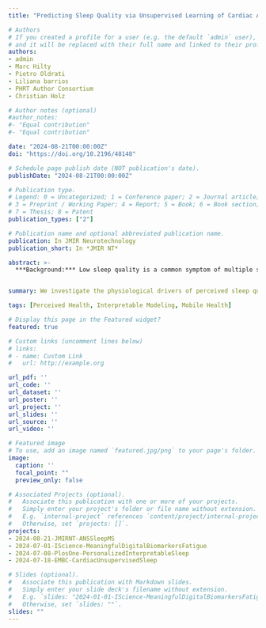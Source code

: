 ```yaml
---
title: "Predicting Sleep Quality via Unsupervised Learning of Cardiac Activity"

# Authors
# If you created a profile for a user (e.g. the default `admin` user), write the username (folder name) here 
# and it will be replaced with their full name and linked to their profile.
authors:
- admin
- Marc Hilty
- Pietro Oldrati
- Liliana barrios
- PHRT Author Consortium
- Christian Holz

# Author notes (optional)
#author_notes:
#- "Equal contribution"
#- "Equal contribution"

date: "2024-08-21T00:00:00Z"
doi: "https://doi.org/10.2196/48148"

# Schedule page publish date (NOT publication's date).
publishDate: "2024-08-21T00:00:00Z"

# Publication type.
# Legend: 0 = Uncategorized; 1 = Conference paper; 2 = Journal article;
# 3 = Preprint / Working Paper; 4 = Report; 5 = Book; 6 = Book section;
# 7 = Thesis; 8 = Patent
publication_types: ["2"]

# Publication name and optional abbreviated publication name.
publication: In JMIR Neurotechnology
publication_short: In *JMIR NT*

abstract: >-
  ***Background:*** Low sleep quality is a common symptom of multiple sclerosis (MS) and substantially decreases patients’ quality of life. The autonomic nervous system (ANS) is crucial to healthy sleep, and the transition from wake to sleep produces the largest shift in autonomic activity we experience every day. For patients with MS, the ANS is often impaired. The relationship between the ANS and perceived sleep quality in patients with MS remains elusive.***Objective:***In this study, we aim to quantify the impact of the ANS and MS on perceived sleep quality.***Methods:***We monitored 77 participants over 2 weeks using an arm-worn wearable sensor and a custom smartphone app. Besides recording daily perceived sleep quality, we continuously recorded participants’ heart rate (HR) and HR variability on a per-second basis, as well as stress, activity, and the weather (20,700 hours of sensor data).***Results:***During sleep, we found that reduced HR variability and increased motion led to lower perceived sleep quality in patients with MS (n=53) as well as the age- and gender-matched control group (n=24). An activated stress response (high sympathetic activity and low parasympathetic activity) while asleep resulted in lower perceived sleep quality. For patients with MS, an activated stress response while asleep reduced perceived sleep quality more heavily than in the control group. Similarly, the effect of increased stress levels throughout the day is particularly severe for patients with MS. For patients with MS, we found that stress correlated negatively with minimal observed HR while asleep and might even affect their daily routine. We found that patients with MS with more severe impairments generally recorded lower perceived sleep quality than patients with MS with less severe disease progression.***Conclusions:***For patients with MS, stress throughout the day and an activated stress response while asleep play a crucial role in determining sleep quality, whereas this is less important for healthy individuals. Besides ensuring an adequate sleep duration, patients with MS might thus work to reduce stressors, which seem to have a particularly negative effect on sleep quality. Generally, however, sleep quality decreases with MS disease progression. 


summary: We investigate the physiological drivers of perceived sleep quality in patients with multiple sclerosis (MS) and healthy controls. Most notably, we find that stress and autonomic activity during sleep are crucial for sleep quality in patients with MS, whereas this is less important for healthy individuals using interpretable generalized linear models (GLMs). We find that stress and an activated stress response playa crucial role of MS patients and health individuals alike. Healthy individuals generally seem less impacted by stress, however.

tags: [Perceived Health, Interpretable Modeling, Mobile Health]

# Display this page in the Featured widget?
featured: true

# Custom links (uncomment lines below)
# links:
# - name: Custom Link
#   url: http://example.org

url_pdf: ''
url_code: ''
url_dataset: ''
url_poster: ''
url_project: ''
url_slides: ''
url_source: ''
url_video: ''

# Featured image
# To use, add an image named `featured.jpg/png` to your page's folder. 
image:
  caption: ''
  focal_point: ""
  preview_only: false

# Associated Projects (optional).
#   Associate this publication with one or more of your projects.
#   Simply enter your project's folder or file name without extension.
#   E.g. `internal-project` references `content/project/internal-project/index.md`.
#   Otherwise, set `projects: []`.
projects:
- 2024-08-21-JMIRNT-ANSSleepMS
- 2024-07-01-IScience-MeaningfulDigitalBiomarkersFatigue
- 2024-07-08-PlosOne-PersonalizedInterpretableSleep
- 2024-07-18-EMBC-CardiacUnsupervisedSleep

# Slides (optional).
#   Associate this publication with Markdown slides.
#   Simply enter your slide deck's filename without extension.
#   E.g. `slides: "2024-01-01-IScience-MeaningfulDigitalBiomarkersFatigue"` references `content/slides/2024-01-01-IScience-MeaningfulDigitalBiomarkersFatigue/index.md`.
#   Otherwise, set `slides: ""`.
slides: ""
---
```

